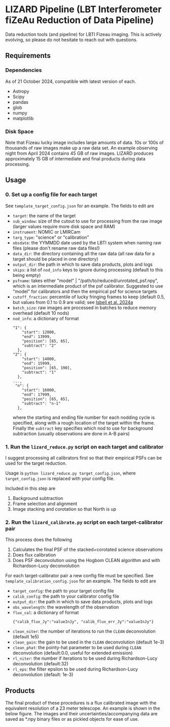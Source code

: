# LIZARD Pipeline (LBT Interferometer fiZeAu Reduction of Data Pipeline)

Data reduction tools (and pipeline) for LBTI Fizeau imaging. This is actively evolving, so please do not hesitate to reach out with questions.

## Requirements

### Dependencies

As of 21 October 2024, compatible with latest version of each.

- Astropy
- Scipy
- pandas
- glob
- numpy
- matplotlib

### Disk Space

Note that Fizeau lucky image includes large amounts of data. 10s or 100s of thousands of raw images make up a raw data set. An example observing night from April 2024 contains 45 GB of raw images. LIZARD produces approximately 15 GB of intermediate and final products during data processing.

## Usage

### 0. Set up a config file for each target

See `template_target_config.json` for an example. The fields to edit are

- `target`: the name of the target
- `sub_window`: size of the cutout to use for processing from the raw image (larger values require more disk space and RAM)
- `instrument`: NOMIC or LMIRCam
- `targ_type`: "science" or "calibration"
- `obsdate`: the YYMMDD date used by the LBTI system when naming raw files (please don't rename raw data files!)
- `data_dir`: the directory containing all the raw data (all raw data for a target should be placed in one directory)
- `output_dir`: the path in which to save data products, plots and logs
- `skips`: a list of `nod_info` keys to ignore during processing (default to this being empty)
- `psfname`: takes either "model" | "/path/to/reduced/unrotated_psf.npy", which is an intermediate product of the psf calibrator. Suggested to use "model" for calibrators and then the empirical psf for science targets
- `cutoff_fraction`: percentile of lucky fringing frames to keep (default 0.5, but values from 0.1 to 0.9 are valid; see [Isbell et al. 2024a](link)
- `batch_size`: raw images are processed in batches to reduce memory overhead (default 10 nods)
- `nod_info`: a dictionary of format
  ```
  "1": {
      "start": 12000,
      "end": 13999,
      "position": [65, 65],
      "subtract": "2"
    },
  "2": {
      "start": 14000,
      "end": 15999,
      "position": [65, 190],
      "subtract": "1"
    },
  ...,
   "n": {
      "start": 16000,
      "end": 17999,
      "position": [65, 65],
      "subtract": "n-1"
    },
  ```
  where the starting and ending file number for each nodding cycle is specified, along with a rough location of the target within the frame. Finally the `subtract` key specifies which nod to use for background subtraction (usually observations are done in A-B pairs)

### 1. Run the `lizard_reduce.py` script on each target and calibrator

I suggest processing all calibrators first so that their empirical PSFs can be used for the target reduction.

Usage is `python lizard_reduce.py target_config.json`, where `target_config.json` is replaced with your config file.

Included in this step are

1. Background subtraction
2. Frame selection and alignment
3. Image stacking and corotation so that North is up

### 2. Run the `lizard_calibrate.py` script on each target-calibrator pair

This process does the following

1. Calculates the final PSF of the stacked+corotated science observations
2. Does flux calibration
3. Does PSF deconvolution using the Hogbom CLEAN algorithm and with Richardson-Lucy deconvolution

For each target-calibrator pair a new config file must be specified. See `template_calibration_config.json` for an example. The fields to edit are

- `target_config`: the path to your target config file
- `calib_config`: the path to your calibrator config file
- `output_dir`: the path in which to save data products, plots and logs
- `obs_wavelength`: the wavelength of the observation
- `flux_cal`: a dictionary of format
  ```
  {"calib_flux_Jy":"valueInJy", "calib_flux_err_Jy":"valueInJy"}
  ```
- `clean_niter`: the number of iterations to run the `CLEAN` deconvolution (default 1e5)
- `clean_gain`: the gain to be used in the `CLEAN` deconvolution (default 1e-3)
- `clean_phat`: the pointy-hat parameter to be used during `CLEAN` deconvolution (default:0.0, useful for extended emission)
- `rl_niter`: the number if iterations to be used during Richardson-Lucy deconvolution (default:32)
- `rl_eps`: the filter epsilon to be used during Richardson-Lucy deconvolution (default: 1e-3)

## Products

The final product of these procedures is a flux calibrated image with the equivalent resolution of a 23 meter telescope. An example is shown in the below figure. The images and their uncertainties/accompanying data are saved as \*.npy binary files or as pickled objects for ease of use.
